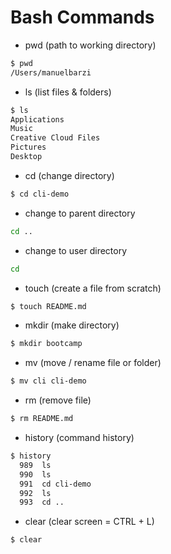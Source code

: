 # Bash Commands

- pwd (path to working directory)

```sh
$ pwd
/Users/manuelbarzi
```

- ls (list files & folders)
```sh
$ ls
Applications				
Music
Creative Cloud Files			
Pictures
Desktop	
```

- cd (change directory)
```sh
$ cd cli-demo
```
 
- change to parent directory

```sh
cd ..
```

- change to user directory
```sh
cd
```

- touch (create a file from scratch)
```sh
$ touch README.md
```

- mkdir (make directory)
```sh
$ mkdir bootcamp
```

- mv (move / rename file or folder)
```sh
$ mv cli cli-demo
```

- rm (remove file)

```sh
$ rm README.md
```

- history (command history)

```sh
$ history
  989  ls
  990  ls
  991  cd cli-demo
  992  ls
  993  cd ..
```

- clear (clear screen = CTRL + L)

```sh
$ clear
```